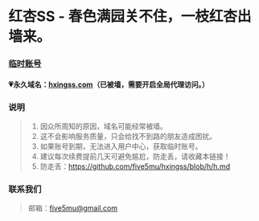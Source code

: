 # 红杏SS - 春色满园关不住，一枝红杏出墙来。

### [临时账号](https://free.5mu.me)

#### 💗永久域名：[hxingss.com](http://hxingss.com)（已被墙，需要开启全局代理访问。）

### 说明

> 1. 因众所周知的原因，域名可能经常被墙。
> 2. 这不会影响服务质量，只会给找不到路的朋友造成困扰。
> 3. 如果账号到期，无法进入用户中心，获取临时账号。
> 4. 建议每次续费提前几天可避免尴尬，防走丢，请收藏本链接！
> 5. 防走丢：https://github.com/five5mu/hxingss/blob/h/h.md

### 联系我们

> 邮箱：five5mu@gmail.com
